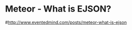Meteor - What is EJSON?
=======================

#http://www.eventedmind.com/posts/meteor-what-is-ejson
